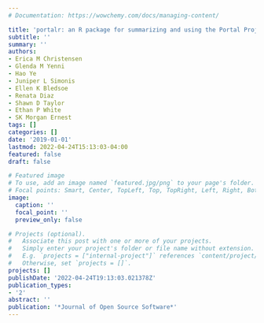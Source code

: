 ```yaml
---
# Documentation: https://wowchemy.com/docs/managing-content/

title: 'portalr: an R package for summarizing and using the Portal Project Data'
subtitle: ''
summary: ''
authors:
- Erica M Christensen
- Glenda M Yenni
- Hao Ye
- Juniper L Simonis
- Ellen K Bledsoe
- Renata Diaz
- Shawn D Taylor
- Ethan P White
- SK Morgan Ernest
tags: []
categories: []
date: '2019-01-01'
lastmod: 2022-04-24T15:13:03-04:00
featured: false
draft: false

# Featured image
# To use, add an image named `featured.jpg/png` to your page's folder.
# Focal points: Smart, Center, TopLeft, Top, TopRight, Left, Right, BottomLeft, Bottom, BottomRight.
image:
  caption: ''
  focal_point: ''
  preview_only: false

# Projects (optional).
#   Associate this post with one or more of your projects.
#   Simply enter your project's folder or file name without extension.
#   E.g. `projects = ["internal-project"]` references `content/project/deep-learning/index.md`.
#   Otherwise, set `projects = []`.
projects: []
publishDate: '2022-04-24T19:13:03.021378Z'
publication_types:
- '2'
abstract: ''
publication: '*Journal of Open Source Software*'
---
```

